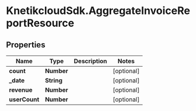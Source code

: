 # KnetikcloudSdk.AggregateInvoiceReportResource

## Properties
Name | Type | Description | Notes
------------ | ------------- | ------------- | -------------
**count** | **Number** |  | [optional] 
**_date** | **String** |  | [optional] 
**revenue** | **Number** |  | [optional] 
**userCount** | **Number** |  | [optional] 


